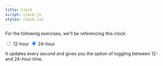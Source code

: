 ```yaml
---
title: Clock
script: clock.js
styles: clock.css
---
```


For the following exercises, we'll be referencing this clock:

<div id="clock">
    <div id="display"></div>
    <div id="options">
        <label>
            <input type="radio" name="convention" id="twelve" value="twelve">
            <span>12-hour</span>
        </label>
        <label>
            <input type="radio" name="convention" id="twenty-four" value="twenty-four" checked>
            <span>24-hour</span>
        </label>
    </div>
</div>

It updates every second and gives you the option of toggling between 12- and 24-hour time.
